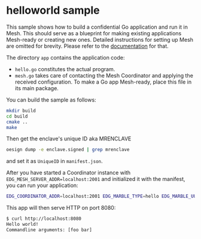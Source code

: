 # helloworld sample
This sample shows how to build a confidential Go application and run it in Mesh. This should serve as a blueprint for making existing applications Mesh-ready or creating new ones. Detailed instructions for setting up Mesh are omitted for brevity. Please refer to the [documentation]() for that.

The directory `app` contains the application code:
* `hello.go` constitutes the actual program.
* `mesh.go` takes care of contacting the Mesh Coordinator and applying the received configuration. To make a Go app Mesh-ready, place this file in its main package.

You can build the sample as follows:
```sh
mkdir build
cd build
cmake ..
make
```

Then get the enclave's unique ID aka MRENCLAVE
```sh
oesign dump -e enclave.signed | grep mrenclave
```
and set it as `UniqueID` in `manifest.json`.

After you have started a Coordinator instance with `EDG_MESH_SERVER_ADDR=localhost:2001` and initialized it with the manifest, you can run your application:
```sh
EDG_COORDINATOR_ADDR=localhost:2001 EDG_MARBLE_TYPE=hello EDG_MARBLE_UUID_FILE=$PWD/uuid EDG_MARBLE_DNS_NAMES=localhost erthost enclave.signed
```

This app will then serve HTTP on port 8080:
```sh
$ curl http://localhost:8080
Hello world!
Commandline arguments: [foo bar]
```
